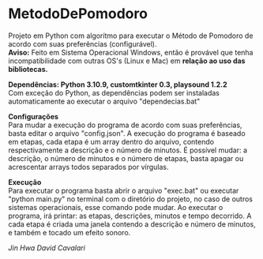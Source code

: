 # MetodoDePomodoro
Projeto em Python com algorítmo para executar o Método de Pomodoro de acordo com suas preferências (configurável).
<br><b>Aviso:</b> Feito em Sistema Operacional Windows, então é provável que tenha incompatibilidade com outras OS's (Linux e Mac) em <b>relação ao uso das bibliotecas.</b>

<b>Dependências: Python 3.10.9, customtkinter 0.3, playsound 1.2.2</b><br>
Com exceção do Python, as dependências podem ser instaladas automaticamente ao executar o arquivo "dependecias.bat"

<b>Configurações</b><br>
Para mudar a execução do programa de acordo com suas preferências, basta editar o arquivo "config.json". A execução do programa é baseado em etapas, cada etapa é um array dentro do arquivo, contendo respectivamente a descrição e o número de minutos. É possível mudar: a descrição, o número de minutos e o número de etapas, basta apagar ou acrescentar arrays todos separados por vírgulas. 

<b>Execução</b><br>
Para executar o programa basta abrir o arquivo "exec.bat" ou executar "python main.py" no terminal com o diretório do projeto, no caso de outros sistemas operacionais, esse comando pode mudar. Ao executar o programa, irá printar: as etapas, descrições, minutos e tempo decorrido. A cada etapa é criada uma janela contendo a descrição e número de minutos, e também e tocado um efeito sonoro.

<i>Jin Hwa David Cavalari</i>
